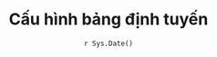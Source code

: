 ---
title : "Cấu hình bảng định tuyến"
date : "`r Sys.Date()`"
weight : 2
chapter : false
pre : " <b> 4.2 </b> "
---